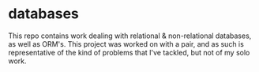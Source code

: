 # databases

This repo contains work dealing with relational & non-relational databases, as well as ORM's.
This project was worked on with a pair, and as such is representative of the kind of problems that I've tackled, but not of my solo work.
